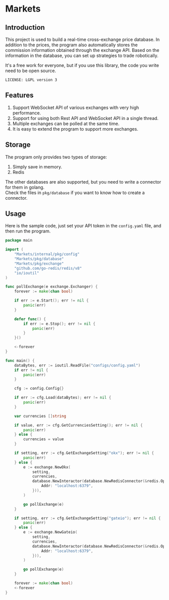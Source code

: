# Markets

## Introduction

This project is used to build a real-time cross-exchange price database. In addition to the prices, the program also automatically stores the commission information obtained through the exchange API. Based on the information in the database, you can set up strategies to trade robotically.

It's a free work for everyone, but if you use this library, the code you write need to be open source.

```
LICENSE: LGPL version 3
```

## Features
1. Support WebSocket API of various exchanges with very high performance.
2. Support for using both Rest API and WebSocket API in a single thread.
3. Multiple exchanges can be polled at the same time.
4. It is easy to extend the program to support more exchanges.

## Storage

The program only provides two types of storage:
1. Simply save in memory.
2. Redis

The other databases are also supported, but you need to write a connector for them in golang.  
Check the files in `pkg/database` if you want to know how to create a connector.

## Usage

Here is the sample code, just set your API token in the `config.yaml` file, and then run the program.

```go
package main

import (
	"Markets/internal/pkg/config"
	"Markets/pkg/database"
	"Markets/pkg/exchange"
	"github.com/go-redis/redis/v8"
	"io/ioutil"
)

func pollExchange(e exchange.Exchanger) {
	forever := make(chan bool)

	if err := e.Start(); err != nil {
		panic(err)
	}

	defer func() {
		if err := e.Stop(); err != nil {
			panic(err)
		}
	}()

	<-forever
}

func main() {
	dataBytes, err := ioutil.ReadFile("configs/config.yaml")
	if err != nil {
		panic(err)
	}

	cfg := config.Config{}

	if err := cfg.Load(dataBytes); err != nil {
		panic(err)
	}

	var currencies []string

	if value, err := cfg.GetCurrenciesSetting(); err != nil {
		panic(err)
	} else {
		currencies = value
	}

	if setting, err := cfg.GetExchangeSetting("okx"); err != nil {
		panic(err)
	} else {
		e := exchange.NewOkx(
			setting,
			currencies,
			database.NewInteractor(database.NewRedisConnector(&redis.Options{
				Addr: "localhost:6379",
			})),
		)

		go pollExchange(e)
	}

	if setting, err := cfg.GetExchangeSetting("gateio"); err != nil {
		panic(err)
	} else {
		e := exchange.NewGateio(
			setting,
			currencies,
			database.NewInteractor(database.NewRedisConnector(&redis.Options{
				Addr: "localhost:6379",
			})),
		)

		go pollExchange(e)
	}

	forever := make(chan bool)
	<-forever
}

```